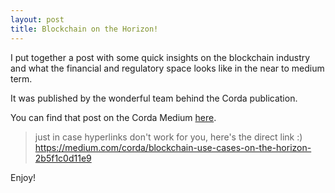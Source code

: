 ```yaml
---
layout: post
title: Blockchain on the Horizon!
---
```



I put together a post with some quick insights on the blockchain industry and what the financial and regulatory space looks like in the near to medium term.

It was published by the wonderful team behind the Corda publication.


You can find that post on the Corda Medium [here](https://medium.com/corda/blockchain-use-cases-on-the-horizon-2b5f1c0d11e9).


> just in case hyperlinks don't work for you, here's the direct link :)
> https://medium.com/corda/blockchain-use-cases-on-the-horizon-2b5f1c0d11e9

Enjoy!
